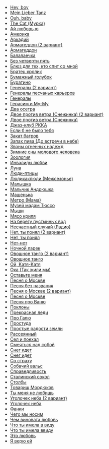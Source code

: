 * [Hey, boy](Hey,%20boy)
* [Mein Lieber Tanz](Mein%20Lieber%20Tanz)
* [Ouh, baby](Ouh,%20baby)
* [The Cat (Мурка)](The%20Cat%20(Мурка))
* [Ай любовь ю](Ай%20любовь%20ю)
* [Америка](Америка)
* [Аркадий](Аркадий)
* [Армагеддон (2 вариант)](Армагеддон%20(2%20вариант))
* [Армагеддон](Армагеддон)
* [Балалаечка](Балалаечка)
* [Без четверти пять](Без%20четверти%20пять)
* [Блюз для тех, кто спит со мной](Блюз%20для%20тех,%20кто%20спит%20со%20мной)
* [Братец кролик](Братец%20кролик)
* [Бумажный голубок](Бумажный%20голубок)
* [Буратино](Буратино)
* [Генералы (2 вариант)](Генералы%20(2%20вариант))
* [Генералы песчаных карьеров](Генералы%20песчаных%20карьеров)
* [Генералы](Генералы)
* [Герасим и Му-Му](Герасим%20и%20Му-Му)
* [Два осетра](Два%20осетра)
* [Двое против ветра (Снежинка) (2 вариант)](Двое%20против%20ветра%20(Снежинка)%20(2%20вариант))
* [Двое против ветра (Снежинка)](Двое%20против%20ветра%20(Снежинка))
* [Джаз-клуб РККА](Джаз-клуб%20РККА)
* [Если б не было тебя](Если%20б%20не%20было%20тебя)
* [Закат багров](Закат%20багров)
* [Запах пива (До встречи в небе)](Запах%20пива%20(До%20встречи%20в%20небе))
* [Звоны огненных надежд](Звоны%20огненных%20надежд)
* [Зимние сны молодого человека](Зимние%20сны%20молодого%20человека)
* [Зоология](Зоология)
* [Инвалиды любви](Инвалиды%20любви)
* [Луна](Луна)
* [Люди-птицы](Люди-птицы)
* [Людикаклюди (Межсезонье)](Людикаклюди%20(Межсезонье))
* [Малышка](Малышка)
* [Мальчик Андрюшка](Мальчик%20Андрюшка)
* [Машенька](Машенька)
* [Метро (Мама)](Метро%20(Мама))
* [Музей мадам Тюссо](Музей%20мадам%20Тюссо)
* [Мыши](Мыши)
* [Мясо криля](Мясо%20криля)
* [На берегу пустынных вод](На%20берегу%20пустынных%20вод)
* [Несчастный случай (Радио)](Несчастный%20случай%20(Радио))
* [Нет, ты понял (2 вариант)](Нет,%20ты%20понял%20(2%20вариант))
* [Нет, ты понял](Нет,%20ты%20понял)
* [Нет-нет](Нет-нет)
* [Ночной ларек](Ночной%20ларек)
* [Овощное танго (2 вариант)](Овощное%20танго%20(2%20вариант))
* [Овощное танго](Овощное%20танго)
* [Ой, Катя-Катя](Ой,%20Катя-Катя)
* [Ока (Так жили мы)](Ока%20(Так%20жили%20мы))
* [Оставьте меня](Оставьте%20меня)
* [Пecня o Мocквe](Пecня%20o%20Мocквe)
* [Песня без названия](Песня%20без%20названия)
* [Песня о Москве (2 вариант)](Песня%20о%20Москве%20(2%20вариант))
* [Песня о Москве](Песня%20о%20Москве)
* [Песня про Ваню](Песня%20про%20Ваню)
* [Поклоны](Поклоны)
* [Прекрасная леди](Прекрасная%20леди)
* [Про Галю](Про%20Галю)
* [Простуда](Простуда)
* [Простые радости земли](Простые%20радости%20земли)
* [Рассеянный](Рассеянный)
* [Сел и поехал](Сел%20и%20поехал)
* [Смеяться над собой](Смеяться%20над%20собой)
* [Снег идeт](Снег%20идeт)
* [Снег идет](Снег%20идет)
* [Со страху](Со%20страху)
* [Собачий вальс](Собачий%20вальс)
* [Справедливость](Справедливость)
* [Сталинский сокол](Сталинский%20сокол)
* [Столбы](Столбы)
* [Товарищ Мордюков](Товарищ%20Мордюков)
* [Ты меня не любишь](Ты%20меня%20не%20любишь)
* [Уголочек неба (2 вариант)](Уголочек%20неба%20(2%20вариант))
* [Уголочек неба](Уголочек%20неба)
* [Фанки](Фанки)
* [Чего мы носим](Чего%20мы%20носим)
* [Чем виновата любовь](Чем%20виновата%20любовь)
* [Что ты имела в виду](Что%20ты%20имела%20в%20виду)
* [Что ты имела ввиду](Что%20ты%20имела%20ввиду)
* [Это любовь](Это%20любовь)
* [Я верю ей](Я%20верю%20ей)